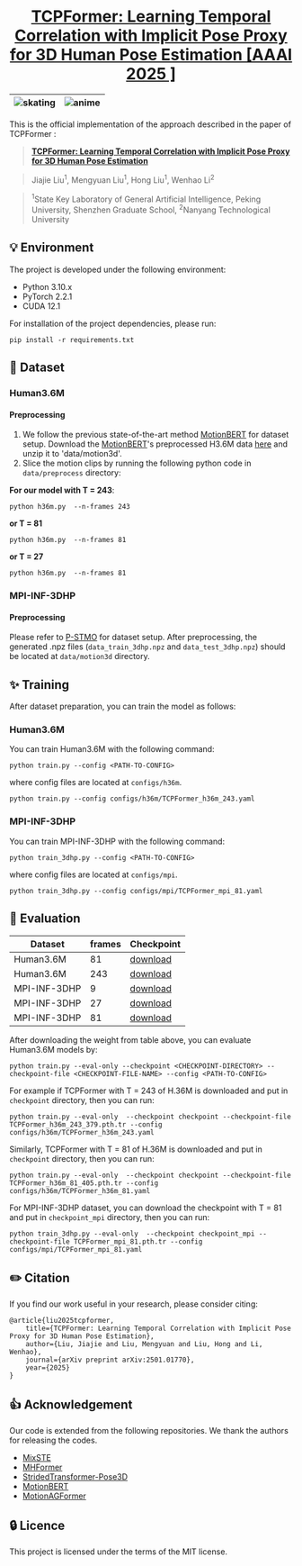 
<h1 align="center"> <a href="https://arxiv.org/abs/2501.01770"> TCPFormer: Learning Temporal Correlation with Implicit Pose Proxy for 3D Human Pose Estimation [AAAI 2025 ]</a></h1>

| ![skating](figure/video2.gif)  | ![anime](figure/video3.gif) |
| ------------- | ------------- |



This is the official implementation of the approach described in the paper of TCPFormer :

> [**TCPFormer: Learning Temporal Correlation with Implicit Pose Proxy for 3D Human Pose Estimation**](https://arxiv.org/abs/2501.01770) 
            
> Jiajie Liu<sup>1</sup>, Mengyuan Liu<sup>1</sup>, Hong Liu<sup>1</sup>, Wenhao Li<sup>2</sup>

> <sup>1</sup>State Key Laboratory of General Artificial Intelligence, Peking University, Shenzhen Graduate School, <sup>2</sup>Nanyang Technological University


## 💡 Environment
The project is developed under the following environment:
- Python 3.10.x
- PyTorch 2.2.1
- CUDA 12.1

For installation of the project dependencies, please run:
```
pip install -r requirements.txt
``` 

## 🐳 Dataset
### Human3.6M
#### Preprocessing
1. We follow the previous state-of-the-art method [MotionBERT](https://github.com/Walter0807/MotionBERT/blob/main/docs/pose3d.md) for dataset setup. Download the [MotionBERT](https://github.com/Walter0807/MotionBERT/blob/main/docs/pose3d.md)'s preprocessed H3.6M data [here](https://1drv.ms/u/s!AvAdh0LSjEOlgU7BuUZcyafu8kzc?e=vobkjZ) and unzip it to 'data/motion3d'.
2. Slice the motion clips by running the following python code in `data/preprocess` directory:

**For our model with T = 243**:
```text
python h36m.py  --n-frames 243
```
**or T = 81**
```text
python h36m.py  --n-frames 81
```
**or T = 27**
```text
python h36m.py  --n-frames 81
```


### MPI-INF-3DHP
#### Preprocessing
Please refer to [P-STMO](https://github.com/paTRICK-swk/P-STMO#mpi-inf-3dhp) for dataset setup. After preprocessing, the generated .npz files (`data_train_3dhp.npz` and `data_test_3dhp.npz`) should be located at `data/motion3d` directory.

## ✨ Training
After dataset preparation, you can train the model as follows:
### Human3.6M
You can train Human3.6M with the following command:
```
python train.py --config <PATH-TO-CONFIG>
```
where config files are located at `configs/h36m`. 
```
python train.py --config configs/h36m/TCPFormer_h36m_243.yaml 
```
### MPI-INF-3DHP
You can train MPI-INF-3DHP with the following command:
```
python train_3dhp.py --config <PATH-TO-CONFIG>
```
where config files are located at `configs/mpi`. 
```
python train_3dhp.py --config configs/mpi/TCPFormer_mpi_81.yaml 
```


## 🚅 Evaluation
| Dataset  | frames | Checkpoint|
|----------|--------|-----------|
|Human3.6M|81|[download](https://drive.google.com/file/d/14D_gfCflgl67-nl0L2MJijbARizbphnP/view?usp=drive_link)|
|Human3.6M|243|[download](https://drive.google.com/file/d/1xiCQaYOWlNBR4uZVGmFJ644mB4tPH-Gq/view?usp=drive_link)|
|MPI-INF-3DHP|9|[download](https://drive.google.com/file/d/1z_foxtKFxz1_g8jOfP-_cqv7ciptpJNo/view?usp=drive_link)|
|MPI-INF-3DHP|27|[download](https://drive.google.com/file/d/1EHl7IFud3JkDmDsDK6vad7O4STAMp9T_/view?usp=drive_link)|
|MPI-INF-3DHP|81|[download](https://drive.google.com/file/d/1ST3NYm-xlgkrMhs3nHm6_WVt6jvCzL-e/view?usp=drive_link)|




After downloading the weight from table above, you can evaluate Human3.6M models by:
```
python train.py --eval-only --checkpoint <CHECKPOINT-DIRECTORY> --checkpoint-file <CHECKPOINT-FILE-NAME> --config <PATH-TO-CONFIG>
```
For example if TCPFormer with T = 243 of H.36M is downloaded and put in `checkpoint` directory, then you can run:
```
python train.py --eval-only  --checkpoint checkpoint --checkpoint-file TCPFormer_h36m_243_379.pth.tr --config configs/h36m/TCPFormer_h36m_243.yaml
```

Similarly, TCPFormer with T = 81 of H.36M is downloaded and put in `checkpoint` directory, then you can run:
```
python train.py --eval-only  --checkpoint checkpoint --checkpoint-file TCPFormer_h36m_81_405.pth.tr --config configs/h36m/TCPFormer_h36m_81.yaml
```



For MPI-INF-3DHP dataset, you can download the checkpoint with T = 81 and put in `checkpoint_mpi` directory, then you can run:
```
python train_3dhp.py --eval-only  --checkpoint checkpoint_mpi --checkpoint-file TCPFormer_mpi_81.pth.tr --config configs/mpi/TCPFormer_mpi_81.yaml
```


## ✏️ Citation

If you find our work useful in your research, please consider citing:

    @article{liu2025tcpformer,
        title={TCPFormer: Learning Temporal Correlation with Implicit Pose Proxy for 3D Human Pose Estimation},
        author={Liu, Jiajie and Liu, Mengyuan and Liu, Hong and Li, Wenhao},
        journal={arXiv preprint arXiv:2501.01770},
        year={2025}
    }



## 👍 Acknowledgement

Our code is extended from the following repositories. We thank the authors for releasing the codes. 

- [MixSTE](https://github.com/JinluZhang1126/MixSTE)
- [MHFormer](https://github.com/Vegetebird/MHFormer)
- [StridedTransformer-Pose3D](https://github.com/Vegetebird/StridedTransformer-Pose3D)
- [MotionBERT](https://github.com/Walter0807/MotionBERT)
- [MotionAGFormer](https://github.com/TaatiTeam/MotionAGFormer)

## 🔒 Licence

This project is licensed under the terms of the MIT license.



